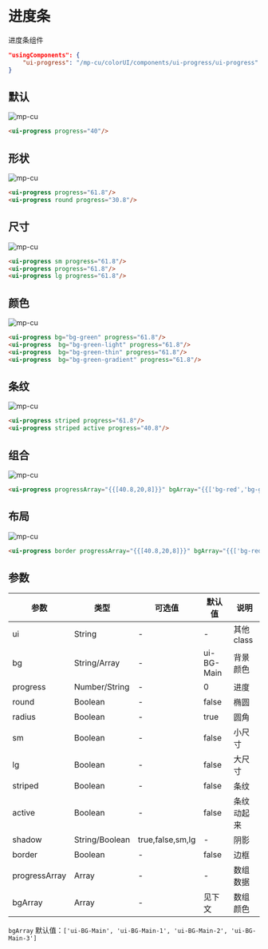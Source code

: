# 进度条

进度条组件

```json
"usingComponents": {
    "ui-progress": "/mp-cu/colorUI/components/ui-progress/ui-progress"
}
```

## 默认

![mp-cu](/images/progress/progress-1.png)

```html
<ui-progress progress="40"/>
```

## 形状

![mp-cu](/images/progress/progress-2.png)

```html
<ui-progress progress="61.8"/>
<ui-progress round progress="30.8"/>
```

## 尺寸

![mp-cu](/images/progress/progress-3.png)

```html
<ui-progress sm progress="61.8"/>
<ui-progress progress="61.8"/>
<ui-progress lg progress="61.8"/>
```

## 颜色

![mp-cu](/images/progress/progress-4.png)

```html
<ui-progress bg="bg-green" progress="61.8"/>
<ui-progress  bg="bg-green-light" progress="61.8"/>
<ui-progress  bg="bg-green-thin" progress="61.8"/>
<ui-progress  bg="bg-green-gradient" progress="61.8"/>
```

## 条纹

![mp-cu](/images/progress/progress-5.png)

```html
<ui-progress striped progress="61.8"/>
<ui-progress striped active progress="40.8"/>
```

## 组合

![mp-cu](/images/progress/progress-6.png)

```html
<ui-progress progressArray="{{[40.8,20,8]}}" bgArray="{{['bg-red','bg-green','bg-blue']}}" striped active round/>
```

## 布局

![mp-cu](/images/progress/progress-7.png)

```html
<ui-progress border progressArray="{{[40.8,20,8]}}" bgArray="{{['bg-red','bg-green','bg-blue']}}" striped active round/>
```

## 参数

|  参数  |  类型  |  可选值  |  默认值  |       说明       |
|----------|----------|----------|----------|----------|
| ui | String | - | - | 其他class |
| bg | String/Array | - | ui-BG-Main | 背景颜色 |
| progress | Number/String | - | 0 | 进度 |
| round | Boolean | - | false | 椭圆 |
| radius | Boolean | - | true | 圆角 |
| sm | Boolean | - | false | 小尺寸 |
| lg | Boolean | - | false | 大尺寸 |
| striped | Boolean | - | false | 条纹 |
| active | Boolean | - | false | 条纹动起来 |
| shadow | String/Boolean | true,false,sm,lg | - | 阴影 |
| border | Boolean | - | false | 边框 |
| progressArray | Array | - | - | 数组数据 |
| bgArray | Array | - | 见下文 | 数组颜色 |

`bgArray` 默认值：`['ui-BG-Main', 'ui-BG-Main-1', 'ui-BG-Main-2', 'ui-BG-Main-3']`

